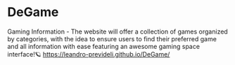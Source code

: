 # DeGame
Gaming Information - 
The website will offer a collection of games organized by categories, with the idea to ensure users to find their preferred game and all information with ease featuring an awesome gaming space interface!🪐 https://leandro-prevideli.github.io/DeGame/
